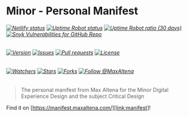 # Minor - Personal Manifest

###### [![Netlify status][img:netlify-status]][link:netlify-status] [![Uptime Robot status][img:uptimerobot-status]][link:uptimerobot-status] [![Uptime Robot ratio (30 days)][img:uptimerobot-ratio]][link:uptimerobot-status] [![Snyk Vulnerabilities for GitHub Repo][img:snyk]][link:snyk]

###### [![Version][img:github-version]][link:github-version] [![Issues][img:github-issues]][link:github-issues] [![Pull requests][img:github-prs]][link:github-prs] [![License][img:github-license]][link:github-license]

###### [![Watchers][img:watchers]][link:watchers] [![Stars][img:stars]][link:stars] [![Forks][img:forks]][link:forks] [![Follow @MaxAltena][img:follow-me]][link:follow-me]

> The personal manifest from Max Altena for the Minor Digital Experience Design and the subject Critical Design

Find it on [https://manifest.maxaltena.com/][link:manifest]!

[img:netlify-status]: https://img.shields.io/netlify/55511795-9cb3-46a2-a420-a39fd53aa6fc
[link:netlify-status]: https://app.netlify.com/sites/manifest-maxaltena-com/deploys
[img:uptimerobot-status]: https://img.shields.io/uptimerobot/status/m786481763-b34c23b3f7cfe848e993aee7
[img:uptimerobot-ratio]: https://img.shields.io/uptimerobot/ratio/m786481763-b34c23b3f7cfe848e993aee7
[link:uptimerobot-status]: https://status-school.maxaltena.com/786481763
[img:snyk]: https://img.shields.io/snyk/vulnerabilities/github/MaxAltena/minor-personal-manifest
[link:snyk]: https://app.snyk.io/org/maxaltena/project/f43920f9-02e2-4d5c-9d88-18a6009a75a4
[img:github-version]: https://img.shields.io/github/package-json/v/MaxAltena/minor-personal-manifest
[link:github-version]: https://github.com/MaxAltena/minor-personal-manifest
[img:github-issues]: https://img.shields.io/github/issues/MaxAltena/minor-personal-manifest
[link:github-issues]: https://github.com/MaxAltena/minor-personal-manifest/issues
[img:github-prs]: https://img.shields.io/github/issues-pr/MaxAltena/minor-personal-manifest
[link:github-prs]: https://github.com/MaxAltena/minor-personal-manifest/pulls
[img:github-license]: https://img.shields.io/github/license/MaxAltena/minor-personal-manifest
[link:github-license]: https://github.com/MaxAltena/minor-personal-manifest/blob/production/LICENSE
[img:watchers]: https://img.shields.io/github/watchers/MaxAltena/minor-personal-manifest?style=social
[link:watchers]: https://github.com/MaxAltena/minor-personal-manifest/watchers
[img:stars]: https://img.shields.io/github/stars/MaxAltena/minor-personal-manifest?style=social
[link:stars]: https://github.com/MaxAltena/minor-personal-manifest/stargazers
[img:forks]: https://img.shields.io/github/forks/MaxAltena/minor-personal-manifest?style=social
[link:forks]: https://github.com/MaxAltena/minor-personal-manifest/forks
[img:follow-me]: https://img.shields.io/github/followers/maxaltena?style=social&label=Follow%20%40MaxAltena
[link:follow-me]: https://github.com/MaxAltena
[link:manifest]: https://manifest.maxaltena.com/
